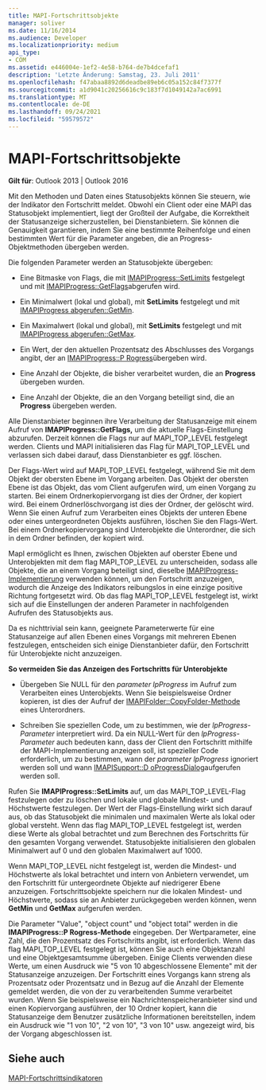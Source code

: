```yaml
---
title: MAPI-Fortschrittsobjekte
manager: soliver
ms.date: 11/16/2014
ms.audience: Developer
ms.localizationpriority: medium
api_type:
- COM
ms.assetid: e446004e-1ef2-4e58-b764-de7b4dcefaf1
description: 'Letzte Änderung: Samstag, 23. Juli 2011'
ms.openlocfilehash: f47abaa8892d6deadbe89eb6c05a152c84f7377f
ms.sourcegitcommit: a1d9041c20256616c9c183f7d1049142a7ac6991
ms.translationtype: MT
ms.contentlocale: de-DE
ms.lasthandoff: 09/24/2021
ms.locfileid: "59579572"
---
```

# <a name="mapi-progress-objects"></a>MAPI-Fortschrittsobjekte

  
  
**Gilt für**: Outlook 2013 | Outlook 2016 
  
Mit den Methoden und Daten eines Statusobjekts können Sie steuern, wie der Indikator den Fortschritt meldet. Obwohl ein Client oder eine MAPI das Statusobjekt implementiert, liegt der Großteil der Aufgabe, die Korrektheit der Statusanzeige sicherzustellen, bei Dienstanbietern. Sie können die Genauigkeit garantieren, indem Sie eine bestimmte Reihenfolge und einen bestimmten Wert für die Parameter angeben, die an Progress-Objektmethoden übergeben werden.
  
Die folgenden Parameter werden an Statusobjekte übergeben:
  
- Eine Bitmaske von Flags, die mit [IMAPIProgress::SetLimits](imapiprogress-setlimits.md) festgelegt und mit [IMAPIProgress::GetFlags](imapiprogress-getflags.md)abgerufen wird.
    
- Ein Minimalwert (lokal und global), mit **SetLimits** festgelegt und mit [IMAPIProgress abgerufen::GetMin](imapiprogress-getmin.md).
    
- Ein Maximalwert (lokal und global), mit **SetLimits** festgelegt und mit [IMAPIProgress abgerufen::GetMax](imapiprogress-getmax.md).
    
- Ein Wert, der den aktuellen Prozentsatz des Abschlusses des Vorgangs angibt, der an [IMAPIProgress::P Rogress](imapiprogress-progress.md)übergeben wird.
    
- Eine Anzahl der Objekte, die bisher verarbeitet wurden, die an **Progress** übergeben wurden.
    
- Eine Anzahl der Objekte, die an den Vorgang beteiligt sind, die an **Progress** übergeben werden.
    
Alle Dienstanbieter beginnen ihre Verarbeitung der Statusanzeige mit einem Aufruf von **IMAPIProgress::GetFlags,** um die aktuelle Flags-Einstellung abzurufen. Derzeit können die Flags nur auf MAPI_TOP_LEVEL festgelegt werden. Clients und MAPI initialisieren das Flag für MAPI_TOP_LEVEL und verlassen sich dabei darauf, dass Dienstanbieter es ggf. löschen. 
  
Der Flags-Wert wird auf MAPI_TOP_LEVEL festgelegt, während Sie mit dem Objekt der obersten Ebene im Vorgang arbeiten. Das Objekt der obersten Ebene ist das Objekt, das vom Client aufgerufen wird, um einen Vorgang zu starten. Bei einem Ordnerkopiervorgang ist dies der Ordner, der kopiert wird. Bei einem Ordnerlöschvorgang ist dies der Ordner, der gelöscht wird. Wenn Sie einen Aufruf zum Verarbeiten eines Objekts der unteren Ebene oder eines untergeordneten Objekts ausführen, löschen Sie den Flags-Wert. Bei einem Ordnerkopiervorgang sind Unterobjekte die Unterordner, die sich in dem Ordner befinden, der kopiert wird. 
  
MapI ermöglicht es Ihnen, zwischen Objekten auf oberster Ebene und Unterobjekten mit dem flag MAPI_TOP_LEVEL zu unterscheiden, sodass alle Objekte, die an einem Vorgang beteiligt sind, dieselbe [IMAPIProgress-Implementierung](imapiprogressiunknown.md) verwenden können, um den Fortschritt anzuzeigen, wodurch die Anzeige des Indikators reibungslos in eine einzige positive Richtung fortgesetzt wird. Ob das flag MAPI_TOP_LEVEL festgelegt ist, wirkt sich auf die Einstellungen der anderen Parameter in nachfolgenden Aufrufen des Statusobjekts aus. 
  
Da es nichttrivial sein kann, geeignete Parameterwerte für eine Statusanzeige auf allen Ebenen eines Vorgangs mit mehreren Ebenen festzulegen, entscheiden sich einige Dienstanbieter dafür, den Fortschritt für Unterobjekte nicht anzuzeigen. 
  
 **So vermeiden Sie das Anzeigen des Fortschritts für Unterobjekte**
  
- Übergeben Sie NULL für den  _parameter lpProgress_ im Aufruf zum Verarbeiten eines Unterobjekts. Wenn Sie beispielsweise Ordner kopieren, ist dies der Aufruf der [IMAPIFolder::CopyFolder-Methode](imapifolder-copyfolder.md) eines Unterordners. 
    
- Schreiben Sie speziellen Code, um zu bestimmen, wie der  _lpProgress-Parameter_ interpretiert wird. Da ein NULL-Wert für den  _lpProgress-Parameter_ auch bedeuten kann, dass der Client den Fortschritt mithilfe der MAPI-Implementierung anzeigen soll, ist spezieller Code erforderlich, um zu bestimmen, wann der  _parameter lpProgress_ ignoriert werden soll und wann [IMAPISupport::D oProgressDialog](imapisupport-doprogressdialog.md)aufgerufen werden soll.
    
Rufen Sie **IMAPIProgress::SetLimits** auf, um das MAPI_TOP_LEVEL-Flag festzulegen oder zu löschen und lokale und globale Mindest- und Höchstwerte festzulegen. Der Wert der Flags-Einstellung wirkt sich darauf aus, ob das Statusobjekt die minimalen und maximalen Werte als lokal oder global versteht. Wenn das flag MAPI_TOP_LEVEL festgelegt ist, werden diese Werte als global betrachtet und zum Berechnen des Fortschritts für den gesamten Vorgang verwendet. Statusobjekte initialisieren den globalen Minimalwert auf 0 und den globalen Maximalwert auf 1000. 
  
Wenn MAPI_TOP_LEVEL nicht festgelegt ist, werden die Mindest- und Höchstwerte als lokal betrachtet und intern von Anbietern verwendet, um den Fortschritt für untergeordnete Objekte auf niedrigerer Ebene anzuzeigen. Fortschrittsobjekte speichern nur die lokalen Mindest- und Höchstwerte, sodass sie an Anbieter zurückgegeben werden können, wenn **GetMin** und **GetMax** aufgerufen werden. 
  
Die Parameter "Value", "object count" und "object total" werden in die **IMAPIProgress::P Rogress-Methode** eingegeben. Der Wertparameter, eine Zahl, die den Prozentsatz des Fortschritts angibt, ist erforderlich. Wenn das flag MAPI_TOP_LEVEL festgelegt ist, können Sie auch eine Objektanzahl und eine Objektgesamtsumme übergeben. Einige Clients verwenden diese Werte, um einen Ausdruck wie "5 von 10 abgeschlossene Elemente" mit der Statusanzeige anzuzeigen. Der Fortschritt eines Vorgangs kann streng als Prozentsatz oder Prozentsatz und in Bezug auf die Anzahl der Elemente gemeldet werden, die von der zu verarbeitenden Summe verarbeitet wurden. Wenn Sie beispielsweise ein Nachrichtenspeicheranbieter sind und einen Kopiervorgang ausführen, der 10 Ordner kopiert, kann die Statusanzeige dem Benutzer zusätzliche Informationen bereitstellen, indem ein Ausdruck wie "1 von 10", "2 von 10", "3 von 10" usw. angezeigt wird, bis der Vorgang abgeschlossen ist. 
  
## <a name="see-also"></a>Siehe auch



[MAPI-Fortschrittsindikatoren](mapi-progress-indicators.md)

